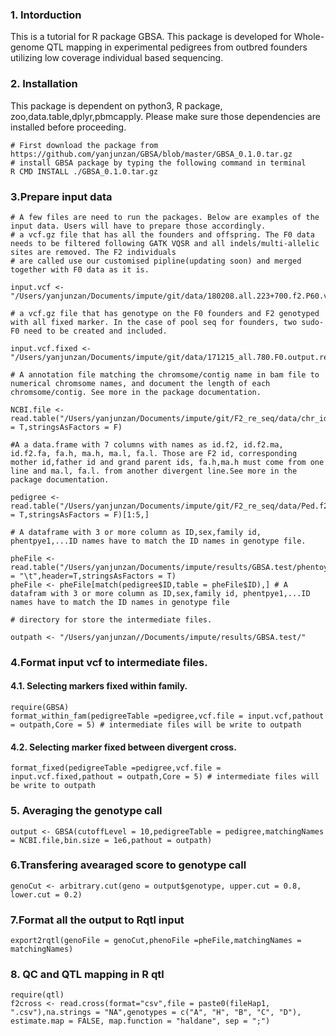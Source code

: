 ### 1. Intorduction

This is a tutorial for R package GBSA. This package is developed for Whole-genome QTL mapping in experimental pedigrees from outbred founders utilizing low coverage individual based sequencing.

### 2. Installation
This package is dependent on python3, R package, zoo,data.table,dplyr,pbmcapply. Please make sure those dependencies are installed before proceeding.

```{bash eval=FALSE}
# First download the package from https://github.com/yanjunzan/GBSA/blob/master/GBSA_0.1.0.tar.gz
# install GBSA package by typing the following command in terminal
R CMD INSTALL ./GBSA_0.1.0.tar.gz
```
### 3.Prepare input data
```{r eval=FALSE}
# A few files are need to run the packages. Below are examples of the input data. Users will have to prepare those accordingly.
# a vcf.gz file that has all the founders and offspring. The F0 data needs to be filtered following GATK VQSR and all indels/multi-allelic sites are removed. The F2 individuals
# are called use our customised pipline(updating soon) and merged together with F0 data as it is.

input.vcf <- "/Users/yanjunzan/Documents/impute/git/data/180208.all.223+700.f2.P60.vcf.gz" 

# a vcf.gz file that has genotype on the F0 founders and F2 genotyped with all fixed marker. In the case of pool seq for founders, two sudo-F0 need to be created and included.

input.vcf.fixed <- "/Users/yanjunzan/Documents/impute/git/data/171215_all.780.F0.output.recode.vcf.gz" 

# A annotation file matching the chromsome/contig name in bam file to numerical chromsome names, and document the length of each chromsome/contig. See more in the package documentation.

NCBI.file <- read.table("/Users/yanjunzan/Documents/impute/git/F2_re_seq/data/chr_id.match.txt",sep="\t",header = T,stringsAsFactors = F)

#A a data.frame with 7 columns with names as id.f2, id.f2.ma, id.f2.fa, fa.h, ma.h, ma.l, fa.l. Those are F2 id, corresponding mother id,father id and grand parent ids, fa.h,ma.h must come from one line and ma.l, fa.l. from another divergent line.See more in the package documentation.

pedigree <- read.table("/Users/yanjunzan/Documents/impute/git/F2_re_seq/data/Ped.f2.f2.f0.txt",sep="\t",header = T,stringsAsFactors = F)[1:5,]

# A dataframe with 3 or more column as ID,sex,family id, phentpye1,...ID names have to match the ID names in genotype file.

pheFile <- read.table("/Users/yanjunzan/Documents/impute/results/GBSA.test/phentoype.fam.sex.txt",sep = "\t",header=T,stringsAsFactors = T)
pheFile <- pheFile[match(pedigree$ID,table = pheFile$ID),] # A datafram with 3 or more column as ID,sex,family id, phentpye1,...ID names have to match the ID names in genotype file

# directory for store the intermediate files.

outpath <- "/Users/yanjunzan//Documents/impute/results/GBSA.test/" 
```
  
### 4.Format input vcf to intermediate files. 
  
#### 4.1. Selecting markers fixed within family.
  
```{r eval=FALSE}
require(GBSA)
format_within_fam(pedigreeTable =pedigree,vcf.file = input.vcf,pathout = outpath,Core = 5) # intermediate files will be write to outpath
```
  
#### 4.2. Selecting marker fixed between divergent cross.
```{r eval=FALSE}
format_fixed(pedigreeTable =pedigree,vcf.file = input.vcf.fixed,pathout = outpath,Core = 5) # intermediate files will be write to outpath

```
  
### 5. Averaging the genotype call
```{r eval=FALSE}
output <- GBSA(cutoffLevel = 10,pedigreeTable = pedigree,matchingNames = NCBI.file,bin.size = 1e6,pathout = outpath)
```
  
### 6.Transfering avearaged score to genotype call
```{r eval=FALSE}
genoCut <- arbitrary.cut(geno = output$genotype, upper.cut = 0.8, lower.cut = 0.2)
```
  
### 7.Format all the output to  Rqtl input
  
```{r eval=FALSE}
export2rqtl(genoFile = genoCut,phenoFile =pheFile,matchingNames =  matchingNames)
```
### 8. QC and QTL mapping in R qtl
```{r eval=FALSE}
require(qtl)
f2cross <- read.cross(format="csv",file = paste0(fileHap1,  ".csv"),na.strings = "NA",genotypes = c("A", "H", "B", "C", "D"), estimate.map = FALSE, map.function = "haldane", sep = ";")
```
